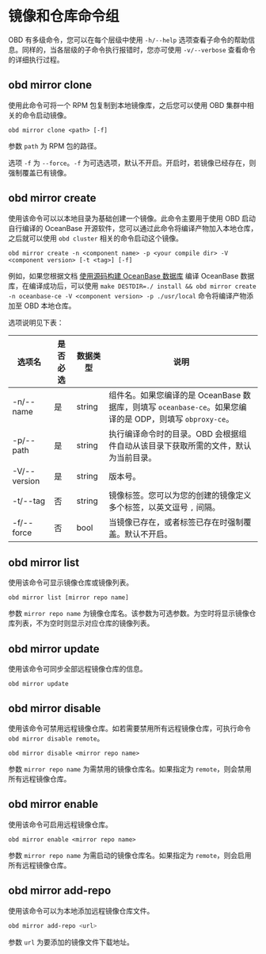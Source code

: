# 镜像和仓库命令组

OBD 有多级命令，您可以在每个层级中使用 `-h/--help` 选项查看子命令的帮助信息。同样的，当各层级的子命令执行报错时，您亦可使用 `-v/--verbose` 查看命令的详细执行过程。

## obd mirror clone

使用此命令可将一个 RPM 包复制到本地镜像库，之后您可以使用 OBD 集群中相关的命令启动镜像。

```shell
obd mirror clone <path> [-f]
```

参数 `path` 为 RPM 包的路径。

选项 `-f` 为 `--force`。`-f` 为可选选项，默认不开启。开启时，若镜像已经存在，则强制覆盖已有镜像。

## obd mirror create

使用该命令可以以本地目录为基础创建一个镜像。此命令主要用于使用 OBD 启动自行编译的 OceanBase 开源软件，您可以通过此命令将编译产物加入本地仓库，之后就可以使用 `obd cluster` 相关的命令启动这个镜像。

```shell
obd mirror create -n <component name> -p <your compile dir> -V <component version> [-t <tag>] [-f]
```

例如，如果您根据文档 [使用源码构建 OceanBase 数据库](https://www.oceanbase.com/docs/community-observer-cn-0000000000160092) 编译 OceanBase 数据库，在编译成功后，可以使用 `make DESTDIR=./ install && obd mirror create -n oceanbase-ce -V <component version> -p ./usr/local` 命令将编译产物添加至 OBD 本地仓库。

选项说明见下表：

|     选项名      | 是否必选 |  数据类型  |                                   说明                                    |
|--------------|------|--------|-------------------------------------------------------------------------|
| -n/--name    | 是    | string | 组件名。如果您编译的是 OceanBase 数据库，则填写 `oceanbase-ce`。如果您编译的是 ODP，则填写 `obproxy-ce`。 |
| -p/--path    | 是    | string | 执行编译命令时的目录。OBD 会根据组件自动从该目录下获取所需的文件，默认为当前目录。                                |
| -V/--version | 是    | string | 版本号。                                                                    |
| -t/--tag     | 否    | string | 镜像标签。您可以为您的创建的镜像定义多个标签，以英文逗号 `,` 间隔。                                    |
| -f/--force   | 否    | bool   | 当镜像已存在，或者标签已存在时强制覆盖。默认不开启。                                              |

## obd mirror list

使用该命令可显示镜像仓库或镜像列表。

```shell
obd mirror list [mirror repo name]
```

参数 `mirror repo name` 为镜像仓库名。该参数为可选参数。为空时将显示镜像仓库列表，不为空时则显示对应仓库的镜像列表。

## obd mirror update

使用该命令可同步全部远程镜像仓库的信息。

```shell
obd mirror update
```

## obd mirror disable

使用该命令可禁用远程镜像仓库。如若需要禁用所有远程镜像仓库，可执行命令 `obd mirror disable remote`。

```shell
obd mirror disable <mirror repo name>
```

参数 `mirror repo name` 为需禁用的镜像仓库名。如果指定为 `remote`，则会禁用所有远程镜像仓库。

## obd mirror enable

使用该命令可启用远程镜像仓库。

```shell
obd mirror enable <mirror repo name>
```

参数 `mirror repo name` 为需启动的镜像仓库名。如果指定为 `remote`，则会启用所有远程镜像仓库。

## obd mirror add-repo

使用该命令可以为本地添加远程镜像仓库文件。

```bash
obd mirror add-repo <url>
```

参数 `url` 为要添加的镜像文件下载地址。
